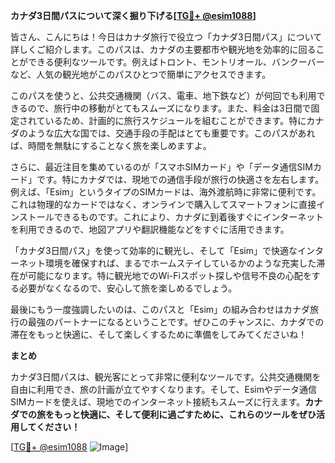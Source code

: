 **カナダ3日間パスについて深く掘り下げる[[TG💪+ @esim1088](https://t.me/s/esim1088)]**

皆さん、こんにちは！今日はカナダ旅行で役立つ「カナダ3日間パス」について詳しくご紹介します。このパスは、カナダの主要都市や観光地を効率的に回ることができる便利なツールです。例えばトロント、モントリオール、バンクーバーなど、人気の観光地がこのパスひとつで簡単にアクセスできます。

このパスを使うと、公共交通機関（バス、電車、地下鉄など）が何回でも利用できるので、旅行中の移動がとてもスムーズになります。また、料金は3日間で固定されているため、計画的に旅行スケジュールを組むことができます。特にカナダのような広大な国では、交通手段の手配はとても重要です。このパスがあれば、時間を無駄にすることなく旅を楽しめますよ。

さらに、最近注目を集めているのが「スマホSIMカード」や「データ通信SIMカード」です。特にカナダでは、現地での通信手段が旅行の快適さを左右します。例えば、「Esim」というタイプのSIMカードは、海外渡航時に非常に便利です。これは物理的なカードではなく、オンラインで購入してスマートフォンに直接インストールできるものです。これにより、カナダに到着後すぐにインターネットを利用できるので、地図アプリや翻訳機能などをすぐに活用できます。

「カナダ3日間パス」を使って効率的に観光し、そして「Esim」で快適なインターネット環境を確保すれば、まるでホームステイしているかのような充実した滞在が可能になります。特に観光地でのWi-Fiスポット探しや信号不良の心配をする必要がなくなるので、安心して旅を楽しめるでしょう。

最後にもう一度強調したいのは、このパスと「Esim」の組み合わせはカナダ旅行の最強のパートナーになるということです。ぜひこのチャンスに、カナダでの滞在をもっと快適に、そして楽しくするために準備をしてみてくださいね！

**まとめ**

カナダ3日間パスは、観光客にとって非常に便利なツールです。公共交通機関を自由に利用でき、旅の計画が立てやすくなります。そして、Esimやデータ通信SIMカードを使えば、現地でのインターネット接続もスムーズに行えます。**カナダでの旅をもっと快適に、そして便利に過ごすために、これらのツールをぜひ活用してください！**

[[TG💪+ @esim1088](https://t.me/s/esim1088) ![Image](https://i.postimg.cc/Y0z9fWf4/image.png)]